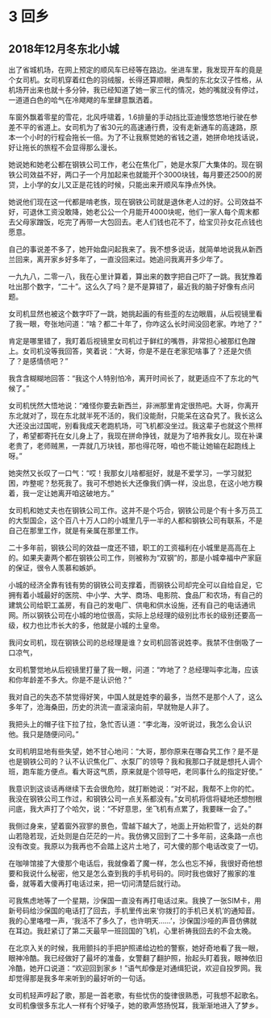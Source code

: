 # 3 回乡


## 2018年12月冬东北小城

出了省城机场，在网上预定的顺风车已经等在路边。坐进车里，我发现开车的竟是个女司机。女司机穿着红色的羽绒服，长得还算顺眼，典型的东北女汉子性格，从机场开出来也就十多分钟，我已经知道了她一家三代的情况，她的嘴就没有停过，一道道白色的哈气在冷飕飕的车里肆意飘洒着。

车窗外飘着零星的雪花，北风呼啸着，1.6排量的手动挡比亚迪慢悠悠地行驶在参差不平的省道上。女司机为了省30元的高速通行费，没有走新通车的高速路，原本一个小时的行程会拖长一倍。为了不让我察觉她的省钱之道，她拼命地找话说，好让拖长的旅程不会显得那么漫长。

她说她和她老公都在钢铁公司工作，老公在焦化厂，她是水泵厂大集体的。现在钢铁公司效益不好，两口子一个月加起来也就能开个3000块钱，每月要还2500的房贷，上小学的女儿又正是花钱的时候，只能出来开顺风车挣点外快。

她说他们现在这一代都是啃老族，现在钢铁公司就是退休老人过的好。公司效益不好，可退休工资没敢降，她老公公一个月能开4000块呢，他们一家人每个周末都去父母家蹭饭，吃完了再带一大包回去。老人们钱也花不了，给宝贝孙女花点钱也愿意。

自己的事说差不多了，她开始盘问起我来了。我不想多说话，就简单地说我从新西兰回来，离开家乡好多年了，一直没回来过。她追问我离开多少年了。

一九九八，二零一八，我在心里计算着，算出来的数字把自己吓了一跳。我犹豫着吐出那个数字，“二十”。这么久了吗？是不是算错了，最近我的脑子好像有点问题。

女司机显然也被这个数字吓了一跳，她挑起画的有些歪的左边眼眉，从后视镜里看了我一眼，夸张地问道：“啥？都二十年了，你咋这么长时间没回老家。咋地了？”

肯定是哪里错了，我盯着后视镜里女司机过于鲜红的嘴唇，非常担心被那红色蹭上。女司机没等我回答，笑着说：“大哥，你是不是在老家犯啥事了？还是欠债了？是感情债吧？”

我含含糊糊地回答：“我这个人特别怕冷，离开时间长了，就更适应不了东北的气候了。”

女司机恍然大悟地说：“难怪你要去新西兰，非洲那里肯定很热吧。大哥，你离开东北就对了，现在东北就半死不活的，我们没能耐，只能呆在这旮旯了。我长这么大还没出过国呢，别看我成天老跑机场，可飞机都没坐过。我这辈子也就这个熊样了，希望都寄托在女儿身上了，我现在拼命挣钱，就是为了培养我女儿。现在补课老贵了，老师贼黑，一弄就几万块钱，那也得花呀，咱也不能让她输在起跑线上呀。”

她突然又长叹了一口气：“哎！我那女儿啥都挺好，就是不爱学习，一学习就犯困，咋整呢？愁死我了。我可不想她长大还像我们俩一样，没出息，在这小地方糗着，我一定让她离开咱这破地方。”

女司机和她丈夫也在钢铁公司工作。这并不是个巧合，钢铁公司是个有十多万员工的大型国企，这个百八十万人口的小城里几乎一半的人都和钢铁公司有联系，不是自己在那里工作，就是有亲属在那里工作。

二十多年前，钢铁公司的效益一度还不错，职工的工资福利在小城里是高高在上的。如果夫妻两个都在钢铁公司工作，则被称为“双钢”的，那是小城幸福中产家庭的保证，很令人羡慕和嫉妒。

小城的经济全靠有钱有势的钢铁公司支撑着，而钢铁公司却完全可以自给自足，它拥有着小城最好的医院、中小学、大学、商场、电影院、食品厂和农场，有自己的建筑公司给职工盖房，有自己的发电厂、供电和供水设施，还有自己的电话通讯网。所以钢铁公司在小城的地位很高，实际上总经理的级别比市长的级别还要高一级，权力也比市长大的多，他就是小城的土皇帝。

我问女司机，现在钢铁公司的总经理是谁？女司机回答说姓李。我禁不住倒吸了一口凉气，

女司机警觉地从后视镜里打量了我一眼，问道：“咋地了？总经理叫李北海，应该和你年龄差不多大。你是不是认识他？”

我对自己的失态不禁觉得好笑，中国人就是姓李的最多，当然不是那个人了，这么多年了，沧海桑田，历史的洪流一直滚滚向前，早就物是人非了。

我把头上的帽子往下拉了拉，急忙否认道：“李北海，没听说过，我怎么会认识他。我只是随便问问。”

女司机明显地有些失望，她不甘心地问：“大哥，那你原来在哪旮旯工作？是不是也是钢铁公司的？认不认识焦化厂、水泵厂的领导？我和我那口子就是想托人调个班，跑车能方便点。看大哥这气质，原来就是个领导吧，老同事什么的指定好使。”

我意识到这谈话再继续下去会很危险，就打断她说：“对不起，我帮不上你的忙。我没在钢铁公司工作过，和钢铁公司一点关系都没有。”女司机将信将疑地还想刨根问底，我大声打了个哈欠，说：“不好意思，坐飞机有点累了，我要眯一会了。”

我侧过身来，望着窗外寂寥的景色，雪越下越大了，地面上开始积雪了，远处的群山若隐若现，近处则是白茫茫的一片。我仿佛又回到了二十多年前，这条路一点也没有改变。我原以为我再也不会踏上这片土地了，可大傻的那个电话改变了一切。

在咖啡馆接了大傻那个电话后，我就像着了魔一样，怎么也忘不掉，我很好奇他想要和我说什么秘密，他又是怎么查到我的手机号码的。同时我也做好了搬家的准备，就等着大傻再打电话过来，把一切问清楚后就行动。

可我焦虑地等了一个星期，沙保国一直没有再打电话过来。我换了一张SIM卡，用新号码给沙保国的电话打了回去，手机里传出来‘你拨打的手机已关机’的通知音。我的心里咯噔一声，‘我活不了多久了，也许明天……’，沙保国沙哑的声音仿佛就在耳边。我赶紧订了第二天最早一班回国的飞机，心里祈祷我回去的不会太晚。

在北京入关的时候，我用颤抖的手把护照递给边检的警察，她好奇地看了我一眼，眼神冷酷。我已经做好了最坏的准备，女警翻了翻护照，抬起头盯着我，眼神依旧冷酷，她开口说道：“欢迎回到家乡！”语气却像是对通缉犯说，欢迎自投罗网。我却觉得那是我多年来听到的最好听的一句话。

女司机轻声哼起了歌，那是一首老歌，有些忧伤的旋律很熟悉，可我想不起歌名。女司机像很多东北人一样有个好嗓子，她的歌声悠扬悦耳，我渐渐地进入了梦乡。
